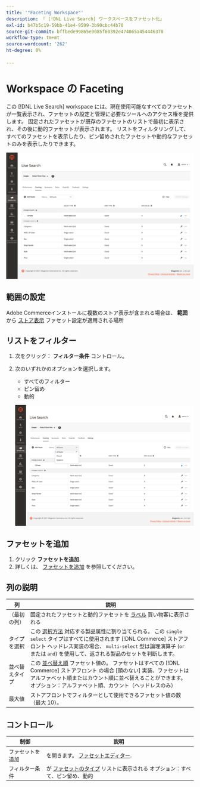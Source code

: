 ```yaml
---
title: '"Faceting Workspace"'
description: 「 [!DNL Live Search] ワークスペースをファセット化」
exl-id: b47b5c19-59bb-41e4-9599-3b90cbc44b70
source-git-commit: bffbede99865e9085f60392e474065a454446370
workflow-type: tm+mt
source-wordcount: '262'
ht-degree: 0%

---
```


# Workspace の Faceting

この [!DNL Live Search] workspace には、現在使用可能なすべてのファセットが一覧表示され、ファセットの設定と管理に必要なツールへのアクセス権を提供します。 固定されたファセットが既存のファセットのリストで最初に表示され、その後に動的ファセットが表示されます。 リストをフィルタリングして、すべてのファセットを表示したり、ピン留めされたファセットや動的なファセットのみを表示したりできます。

![ワークスペースの Faceting](assets/faceting-workspace.png)

## 範囲の設定

Adobe Commerceインストールに複数のストア表示が含まれる場合は、 **範囲** から [ストア表示](https://docs.magento.com/user-guide/configuration/scope.html) ファセット設定が適用される場所

## リストをフィルター

1. 次をクリック： **フィルター条件** コントロール。
1. 次のいずれかのオプションを選択します。

   * すべてのフィルター
   * ピン留め
   * 動的

   ![ワークスペースの Faceting](assets/facets-filter-by.png)

## ファセットを追加

1. クリック **ファセットを追加**.
1. 詳しくは、 [ファセットを追加](facets-add.md) を参照してください。

## 列の説明

| 列 | 説明 |
|--- |--- |
| （最初の列） | 固定されたファセットと動的ファセットを [ラベル](facets-type.md) 買い物客に表示される |
| タイプを選択 | この [選択方法](facets-type.md) 対応する製品属性に割り当てられる。 この `single select` タイプはすべてに使用されます [!DNL Commerce] ストアフロント ヘッドレス実装の場合、 `multi-select` 型は論理演算子 (`or` または `and`) を使用して、返される製品のセットを判断します。 |
| 並べ替えタイプ | この [並べ替え順](facets-type.md) ファセット値の。 ファセットはすべての [!DNL Commerce] ストアフロント の場合 [頭のない] 実装、ファセットはアルファベット順またはカウント順に並べ替えることができます。 オプション：アルファベット順、カウント（ヘッドレスのみ） |
| 最大値 | ストアフロントでフィルターとして使用できるファセット値の数（最大 10）。 |

## コントロール

| 制御 | 説明 |
|--- |--- |
| ファセットを追加 | を開きます。 [ファセットエディター](facets-add.md). |
| フィルター条件 | が [ファセットのタイプ](facets-type.md) リストに表示される オプション：すべて、ピン留め、動的 |
